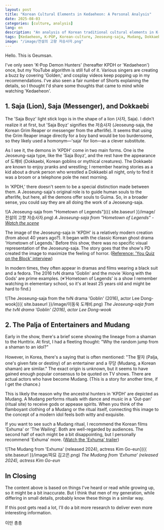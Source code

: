 ```yaml
---
layout: post
title: "Korean Cultural Elements in Kedaeheon: A Personal Analysis"
date: 2025-08-03
categories: [culture, analysis]
lang: en
description: "An analysis of Korean traditional cultural elements in K-Pop Demon Hunters (Kedaeheon). Exploring the historical background of Jeoseung-saja (Korean Grim Reaper) and Mudang (Korean shamans) and their connection to modern idol culture."
tags: [Kedaeheon, K-POP, Korean-culture, Jeoseung-saja, Mudang, Dokkaebi, Hometown-of-Legends, Exhuma]
image: "/image/전설의 고향 저승사자.png"
---
```


Hello. This is Geumsan.

I've only seen 'K-Pop Demon Hunters' (hereafter KPDH or 'Kedaeheon') once, but my YouTube algorithm is still full of it. Various singers are creating a buzz by covering 'Golden,' and cosplay videos keep popping up in my recommendations. I've also seen a fair number of Shorts explaining the details, so I thought I'd share some thoughts that came to mind while watching 'Kedaeheon'.

## 1. Saja (Lion), Saja (Messenger), and Dokkaebi

The 'Saja Boyz' light stick logo is in the shape of a lion (사자, Saja). I didn't realize it at first, but 'Saja Boyz' signifies the 저승사자 (Jeoseung-saja, the Korean Grim Reaper or messenger from the afterlife). It seems that using the Grim Reaper image directly for a boy band would be too burdensome, so they likely used a homonym—'saja' for lion—as a clever substitute.

As I see it, the demons in 'KPDH' come in two main forms. One is the Jeoseung-saja type, like the 'Saja Boyz', and the rest have the appearance of 도깨비 (Dokkaebi, Korean goblins or mythical creatures). The Dokkaebi are known to enjoy pranks and wrestling; I remember hearing stories as a kid about a drunk person who wrestled a Dokkaebi all night, only to find it was a broom or a telephone pole the next morning.

In 'KPDH,' there doesn't seem to be a special distinction made between them. A Jeoseung-saja's original role is to guide human souls to the afterlife, but here, all the demons offer souls to Guima. So, in a broader sense, you could say they are all doing the work of a Jeoseung-saja.

![A Jeoseung-saja from "Hometown of Legends"]({{ site.baseurl }}/image/전설의 고향 저승사자.png)
*A Jeoseung-saja from "Hometown of Legends" - <a href="https://youtu.be/m-D5_VZajqM?si=sJMKNCSmMPHIy5b2" target="_blank">Watch the scene</a>*

The image of the Jeoseung-saja in 'KPDH' is a relatively modern creation (from about 40 years ago?). It began with the classic Korean ghost drama 'Hometown of Legends.' Before this show, there was no specific visual representation of the Jeoseung-saja. The story goes that the show's PD created the image to maximize the feeling of horror. (<a href="https://youtu.be/Gb5UMVNEXfs?si=FDxhn5RAmA36m1Bd" target="_blank">Reference: 'You Quiz on the Block' interview</a>)

In modern times, they often appear in dramas and films wearing a black suit and a fedora. The 2016 tvN drama 'Goblin' and the movie 'Along with the Gods' are prime examples. (※'Hometown of Legends' is a show I remember watching in elementary school, so it's at least 25 years old and might be hard to find.)

![The Jeoseung-saja from the tvN drama 'Goblin' (2016), actor Lee Dong-wook]({{ site.baseurl }}/image/이동욱 도깨비.png)
*The Jeoseung-saja from the tvN drama 'Goblin' (2016), actor Lee Dong-wook*

## 2. The Palja of Entertainers and Mudang

Early in the show, there's a brief scene showing the lineage from a shaman to the Hunttrix. At first, I had a fleeting thought: "Why the random jump from a shaman to an idol?"

However, in Korea, there's a saying that is often mentioned: "The 팔자 (Palja, one's given fate or destiny) of an entertainer and a 무당 (Mudang, a Korean shaman) are similar." The exact origin is unknown, but it seems to have gained enough popular consensus to be quoted on TV shows. There are actual actors who have become Mudang. (This is a story for another time, if I get the chance.)

This is likely the reason why the ancestral hunters in 'KPDH' are depicted as Mudang. A Mudang performs rituals with dance and music in a 'Gut-pan' (ritual site) to receive gods or appease spirits. When you think of the flamboyant clothing of a Mudang or the ritual itself, connecting this image to the concept of a modern idol feels both witty and exquisite.

If you want to see such a Mudang ritual, I recommend the Korean films 'Exhuma' or 'The Wailing'. Both are well-regarded by audiences. The second half of each might be a bit disappointing, but I personally recommend 'Exhuma' more. (<a href="https://youtu.be/7oE2DZsjATg?si=gzqnwL6OvkyyW_m9" target="_blank">Watch the 'Exhuma' trailer</a>)

![The Mudang from 'Exhuma' (released 2024), actress Kim Go-eun]({{ site.baseurl }}/image/파묘 김고은.png)
*The Mudang from 'Exhuma' (released 2024), actress Kim Go-eun*

## In Closing

The content above is based on things I've heard or read while growing up, so it might be a bit inaccurate. But I think that men of my generation, while differing in small details, probably know these things in a similar way.

If this post gets read a lot, I'll do a bit more research to deliver even more interesting information.

이만 총총